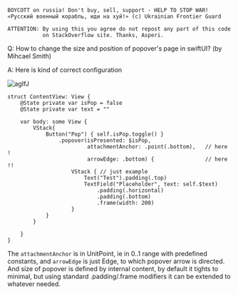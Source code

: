 ```
BOYCOTT on russia! Don't buy, sell, support - HELP TO STOP WAR!
«Русский военный корабль, иди на хуй!» (c) Ukrainian Frontier Guard

ATTENTION: By using this you agree do not repost any part of this code
           on StackOverflow site. Thanks, Asperi.
```

Q: How to change the size and position of popover's page in swiftUI? (by Mihcael Smith)

A: Here is kind of correct configuration

![agIfJ](https://user-images.githubusercontent.com/62171579/170284078-2c32e790-afed-4999-8578-f8f5ce271d6e.png)

```
struct ContentView: View {
    @State private var isPop = false
    @State private var text = ""

    var body: some View {
        VStack{
            Button("Pop") { self.isPop.toggle() }
                .popover(isPresented: $isPop,
                         attachmentAnchor: .point(.bottom),   // here !
                         arrowEdge: .bottom) {                // here !!
                    VStack { // just example
                        Text("Test").padding(.top)
                        TextField("Placeholder", text: self.$text)
                            .padding(.horizontal)
                            .padding(.bottom)
                            .frame(width: 200)
                    }
            }
        }

    }
}
```

The `attachmentAnchor` is in UnitPoint, ie in 0..1 range with predefined constants, and `arrowEdge` is just Edge, to which popover arrow is directed. And size of popover is defined by internal content, by default it tights to minimal, but using standard .padding/.frame modifiers it can be extended to whatever needed.

